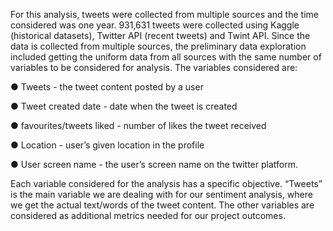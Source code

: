 For this analysis, tweets were collected from multiple sources and the time considered was one year. 931,631 tweets were collected using Kaggle (historical datasets), Twitter API (recent tweets) and Twint API. Since the data is collected from multiple sources, the preliminary data exploration included getting the uniform data from all sources with the same number of variables to be considered for analysis. The variables considered are:

● Tweets - the tweet content posted by a user

● Tweet created date - date when the tweet is created

● favourites/tweets liked - number of likes the tweet received

● Location - user’s given location in the profile

● User screen name - the user’s screen name on the twitter platform.


Each variable considered for the analysis has a specific objective. “Tweets” is the main variable we are dealing with for our sentiment analysis, where we get the actual text/words of the tweet content. The other variables are considered as additional metrics needed for our project outcomes.
